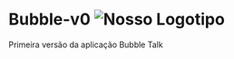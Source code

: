 # Bubble-v0 ![Nosso Logotipo](https://raw.githubusercontent.com/MuriloEduardo/bubble-v0/master/public/img/favicon.png)
Primeira versão da aplicação Bubble Talk
